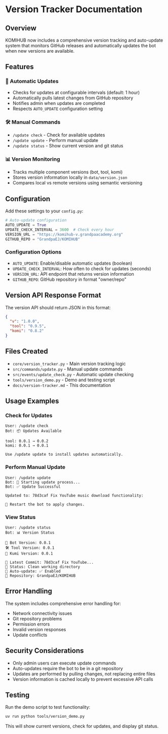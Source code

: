 # Version Tracker Documentation

## Overview

KOMIHUB now includes a comprehensive version tracking and auto-update system that monitors GitHub releases and automatically updates the bot when new versions are available.

## Features

### 🔄 Automatic Updates
- Checks for updates at configurable intervals (default: 1 hour)
- Automatically pulls latest changes from GitHub repository
- Notifies admin when updates are completed
- Respects `AUTO_UPDATE` configuration setting

### 🛠️ Manual Commands
- `/update check` - Check for available updates
- `/update update` - Perform manual update
- `/update status` - Show current version and git status

### 📊 Version Monitoring
- Tracks multiple component versions (bot, tool, komi)
- Stores version information locally in `data/version.json`
- Compares local vs remote versions using semantic versioning

## Configuration

Add these settings to your `config.py`:

```python
# Auto-update configuration
AUTO_UPDATE = True
UPDATE_CHECK_INTERVAL = 3600  # Check every hour
VERSION_URL = "https://komihub-v.grandpaacademy.org"
GITHUB_REPO = "GrandpaEJ/KOMIHUB"
```

### Configuration Options

- `AUTO_UPDATE`: Enable/disable automatic updates (boolean)
- `UPDATE_CHECK_INTERVAL`: How often to check for updates (seconds)
- `VERSION_URL`: API endpoint that returns version information
- `GITHUB_REPO`: GitHub repository in format "owner/repo"

## Version API Response Format

The version API should return JSON in this format:

```json
{
  "v": "1.0.0",
  "tool": "0.9.5", 
  "komi": "0.8.2"
}
```

## Files Created

- `core/version_tracker.py` - Main version tracking logic
- `src/commands/update.py` - Manual update commands
- `src/events/update_check.py` - Automatic update checking
- `tools/version_demo.py` - Demo and testing script
- `docs/version-tracker.md` - This documentation

## Usage Examples

### Check for Updates
```
User: /update check
Bot: 📦 Updates Available

tool: 0.0.1 → 0.0.2
komi: 0.0.1 → 0.0.1

Use /update update to install updates automatically.
```

### Perform Manual Update
```
User: /update update
Bot: 🔄 Starting update process...
Bot: ✅ Update Successful

Updated to: 78d3caf Fix YouTube music download functionality:

🚀 Restart the bot to apply changes.
```

### View Status
```
User: /update status
Bot: 📊 Version Status

🤖 Bot Version: 0.0.1
🛠️ Tool Version: 0.0.1
💫 Kumi Version: 0.0.1

📝 Latest Commit: 78d3caf Fix YouTube...
🔧 Status: Clean working directory
🔄 Auto-update: ✅ Enabled
🔗 Repository: GrandpaEJ/KOMIHUB
```

## Error Handling

The system includes comprehensive error handling for:
- Network connectivity issues
- Git repository problems
- Permission errors
- Invalid version responses
- Update conflicts

## Security Considerations

- Only admin users can execute update commands
- Auto-updates require the bot to be in a git repository
- Updates are performed by pulling changes, not replacing entire files
- Version information is cached locally to prevent excessive API calls

## Testing

Run the demo script to test functionality:
```bash
uv run python tools/version_demo.py
```

This will show current versions, check for updates, and display git status.